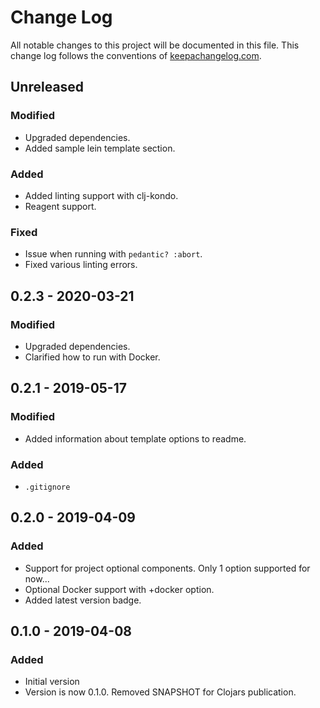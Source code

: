 # Change Log
All notable changes to this project will be documented in this file. This change log follows the conventions of [keepachangelog.com](http://keepachangelog.com/).

## Unreleased
### Modified
- Upgraded dependencies.
- Added sample lein template section.

### Added
- Added linting support with clj-kondo.
- Reagent support.

### Fixed
- Issue when running with `pedantic? :abort`.
- Fixed various linting errors.

## 0.2.3 - 2020-03-21
### Modified
- Upgraded dependencies.
- Clarified how to run with Docker.

## 0.2.1 - 2019-05-17
### Modified
- Added information about template options to readme.
### Added
- `.gitignore`

## 0.2.0 - 2019-04-09
### Added
- Support for project optional components. Only 1 option supported for now...
- Optional Docker support with +docker option.
- Added latest version badge.

## 0.1.0 - 2019-04-08
### Added
- Initial version
- Version is now 0.1.0. Removed SNAPSHOT for Clojars publication.
